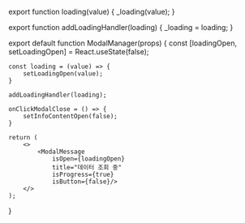 
export function loading(value) {
    _loading(value);
}

export function addLoadingHandler(loading) {
    _loading = loading;
}

export default function ModalManager(props) {
    const [loadingOpen, setLoadingOpen] = React.useState(false);

    const loading = (value) => {
        setLoadingOpen(value);
    }

    addLoadingHandler(loading);

    onClickModalClose = () => {
        setInfoContentOpen(false);
    }

    return (
        <>
            <ModalMessage
                isOpen={loadingOpen}
                title="데이터 조회 중"
                isProgress={true}
                isButton={false}/>
        </>
    );
}


